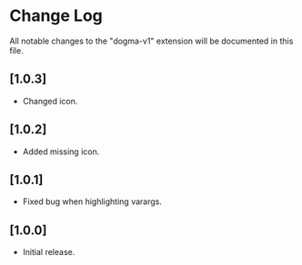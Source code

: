 # Change Log

All notable changes to the "dogma-v1" extension will be documented in this file.

## [1.0.3]

- Changed icon.

## [1.0.2]

- Added missing icon.

## [1.0.1]

- Fixed bug when highlighting varargs.

## [1.0.0]

- Initial release.